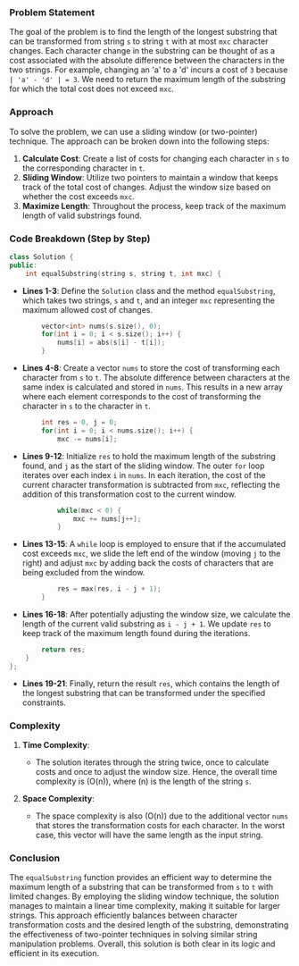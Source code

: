

### Problem Statement
The goal of the problem is to find the length of the longest substring that can be transformed from string `s` to string `t` with at most `mxc` character changes. Each character change in the substring can be thought of as a cost associated with the absolute difference between the characters in the two strings. For example, changing an 'a' to a 'd' incurs a cost of `3` because `| 'a' - 'd' | = 3`. We need to return the maximum length of the substring for which the total cost does not exceed `mxc`.

### Approach
To solve the problem, we can use a sliding window (or two-pointer) technique. The approach can be broken down into the following steps:
1. **Calculate Cost**: Create a list of costs for changing each character in `s` to the corresponding character in `t`.
2. **Sliding Window**: Utilize two pointers to maintain a window that keeps track of the total cost of changes. Adjust the window size based on whether the cost exceeds `mxc`.
3. **Maximize Length**: Throughout the process, keep track of the maximum length of valid substrings found.

### Code Breakdown (Step by Step)

```cpp
class Solution {
public:
    int equalSubstring(string s, string t, int mxc) {
```
- **Lines 1-3**: Define the `Solution` class and the method `equalSubstring`, which takes two strings, `s` and `t`, and an integer `mxc` representing the maximum allowed cost of changes.

```cpp
        vector<int> nums(s.size(), 0);
        for(int i = 0; i < s.size(); i++) {
            nums[i] = abs(s[i] - t[i]);
        }
```
- **Lines 4-8**: Create a vector `nums` to store the cost of transforming each character from `s` to `t`. The absolute difference between characters at the same index is calculated and stored in `nums`. This results in a new array where each element corresponds to the cost of transforming the character in `s` to the character in `t`.

```cpp
        int res = 0, j = 0;
        for(int i = 0; i < nums.size(); i++) {
            mxc -= nums[i];
```
- **Lines 9-12**: Initialize `res` to hold the maximum length of the substring found, and `j` as the start of the sliding window. The outer `for` loop iterates over each index `i` in `nums`. In each iteration, the cost of the current character transformation is subtracted from `mxc`, reflecting the addition of this transformation cost to the current window.

```cpp
            while(mxc < 0) {
                mxc += nums[j++];
            }
```
- **Lines 13-15**: A `while` loop is employed to ensure that if the accumulated cost exceeds `mxc`, we slide the left end of the window (moving `j` to the right) and adjust `mxc` by adding back the costs of characters that are being excluded from the window.

```cpp
            res = max(res, i - j + 1);
        }
```
- **Lines 16-18**: After potentially adjusting the window size, we calculate the length of the current valid substring as `i - j + 1`. We update `res` to keep track of the maximum length found during the iterations.

```cpp
        return res;
    }
};
```
- **Lines 19-21**: Finally, return the result `res`, which contains the length of the longest substring that can be transformed under the specified constraints.

### Complexity
1. **Time Complexity**:
   - The solution iterates through the string twice, once to calculate costs and once to adjust the window size. Hence, the overall time complexity is \(O(n)\), where \(n\) is the length of the string `s`.

2. **Space Complexity**:
   - The space complexity is also \(O(n)\) due to the additional vector `nums` that stores the transformation costs for each character. In the worst case, this vector will have the same length as the input string.

### Conclusion
The `equalSubstring` function provides an efficient way to determine the maximum length of a substring that can be transformed from `s` to `t` with limited changes. By employing the sliding window technique, the solution manages to maintain a linear time complexity, making it suitable for larger strings. This approach efficiently balances between character transformation costs and the desired length of the substring, demonstrating the effectiveness of two-pointer techniques in solving similar string manipulation problems. Overall, this solution is both clear in its logic and efficient in its execution.